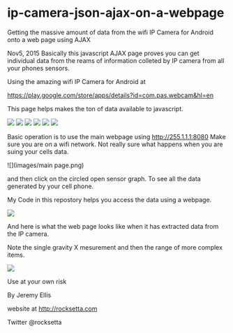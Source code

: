 # ip-camera-json-ajax-on-a-webpage
Getting the massive amount of data from the wifi IP Camera for Android onto a web page using AJAX


Nov5, 2015
Basically this javascript AJAX page proves you can get individual data from the reams of information colleted by IP camera from all your phones sensors.


Using the amazing wifi IP Camera for Android at 

https://play.google.com/store/apps/details?id=com.pas.webcam&hl=en

This page helps makes the ton of data available to javascript.


![](images/Screenshot_2015-11-06-16-04-16.png)
![](images/Screenshot_2015-11-06-16-05-00.png)
![](images/Screenshot_2015-11-06-16-06-06.png)
![](images/Screenshot_2015-11-06-16-07-15.png)
![](images/Screenshot_2015-11-06-16-07-42.png)
![](images/Screenshot_2015-11-06-16-08-04.png)


Basic operation is to use the main webpage
using http://255.1.1.1:8080    Make sure you are on a wifi network. Not really sure what happens when you are suing your cells data.

![](images/main page.png)




 and then click on the circled open sensor graph. To see all the data generated by your cell phone.
 
 My Code in this repostory helps you access the data using a webpage.
 






![](images/graph.png)





And here is what the web page looks like when it has extracted data from the IP camera.

Note the single gravity X mesurement and then the range of more complex items.




![](images/ipcamera-web.png)














Use at your own risk

By Jeremy Ellis

website at   http://rocksetta.com

Twitter @rocksetta

